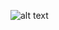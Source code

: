 ![alt text](https://github.com/hoaikhanhnguyen/CS4B_Project/tree/chatroom/examplechat.jpg?raw=true)
